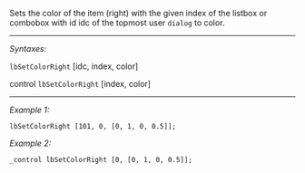 Sets the color of the item (right) with the given index of the listbox or combobox with id idc of the topmost user `dialog` to color.


---
*Syntaxes:*

`lbSetColorRight`  [idc, index, color]

control `lbSetColorRight`  [index, color]

---
*Example 1:*

```sqf
lbSetColorRight [101, 0, [0, 1, 0, 0.5]];
```

*Example 2:*

```sqf
_control lbSetColorRight [0, [0, 1, 0, 0.5]];
```